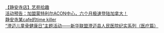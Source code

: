   
[【静安寺店】艺苑拾趣](http://www.dianyue.me/archives/563/hqv33hs6zrzin28b/)  
[活动预告：加盟蒙特利尔ACON中心，六个月极速登陆加拿大！](http://www.dianyue.me/archives/622/p9xt1ncrnbb83joj/)  
[静安寺某cafe的time killer](http://www.dianyue.me/archives/491/p9xt1ncrnbb83joj/)  
[“澄迈儿童骨健康日”主题活动——新华联盟澄迈县人民医院纪实系列（医疗篇）](http://www.dianyue.me/archives/171/pppp8bxy7ern7gyt/)